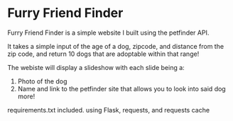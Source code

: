# Furry Friend Finder

Furry Friend Finder is a simple website I built using the petfinder API.

It takes a simple input of the age of a dog, zipcode, and distance from the zip code, and return 10 dogs that are adoptable within that range!

The webiste will display a slideshow with each slide being a:
1) Photo of the dog
2) Name and link to the petfinder site that allows you to look into said dog more!

requirements.txt included. using Flask, requests, and requests cache
